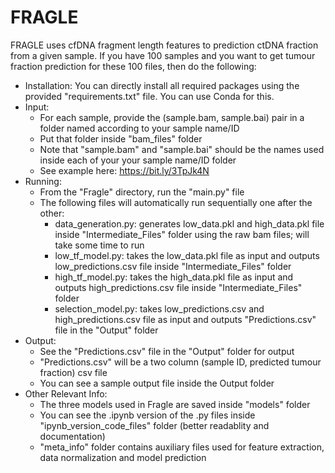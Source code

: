 # FRAGLE
FRAGLE uses cfDNA fragment length features to prediction ctDNA fraction from a given sample.
If you have 100 samples and you want to get tumour fraction prediction for these 100 files, then do the following:
- Installation: You can directly install all required packages using the provided "requirements.txt" file. You can use Conda for this.
- Input:
    - For each sample, provide the (sample.bam, sample.bai) pair in a folder named according to your sample name/ID
    - Put that folder inside "bam_files" folder
    - Note that "sample.bam" and "sample.bai" should be the names used inside each of your your sample name/ID folder
    - See example here: https://bit.ly/3TpJk4N
- Running:
    - From the "Fragle" directory, run the "main.py" file
    - The following files will automatically run sequentially one after the other:
        - data_generation.py: generates low_data.pkl and high_data.pkl file inside "Intermediate_Files" folder using the raw bam files; will take some time to run
        - low_tf_model.py: takes the low_data.pkl file as input and outputs low_predictions.csv file inside "Intermediate_Files" folder 
        - high_tf_model.py: takes the high_data.pkl file as input and outputs high_predictions.csv file inside "Intermediate_Files" folder
        - selection_model.py: takes low_predictions.csv and high_predictions.csv file as input and outputs "Predictions.csv" file in the "Output" folder
- Output:
    - See the "Predictions.csv" file in the "Output" folder for output
    - "Predictions.csv" will be a two column (sample ID, predicted tumour fraction) csv file
    - You can see a sample output file inside the Output folder
- Other Relevant Info:
    - The three models used in Fragle are saved inside "models" folder
    - You can see the .ipynb version of the .py files inside "ipynb_version_code_files" folder (better readablity and documentation)
    - "meta_info" folder contains auxiliary files used for feature extraction, data normalization and model prediction
